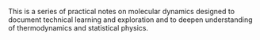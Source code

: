 This is a series of practical notes on molecular dynamics designed to document technical learning and exploration and to deepen understanding of thermodynamics and statistical physics.
